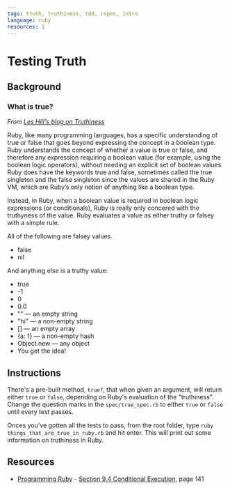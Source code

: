 ```yaml
---
tags: truth, truthiness, tdd, rspec, intro
language: ruby
resources: 1
---
```


# Testing Truth

## Background

### What is true?

_From [Les Hill's blog on Truthiness](http://blog.leshill.org/blog/2012/03/25/a-question-of-truth.html)_

Ruby, like many programming languages, has a specific understanding of true or false that goes beyond expressing the concept in a boolean type. Ruby understands the concept of whether a value is true or false, and therefore any expression requiring a boolean value (for example, using the boolean logic operators), without needing an explicit set of boolean values. Ruby does have the keywords true and false, sometimes called the true singleton and the false singleton since the values are shared in the Ruby VM, which are Ruby’s only notion of anything like a boolean type.

Instead, in Ruby, when a boolean value is required in boolean logic expressions (or conditionals), Ruby is really only concered with the truthyness of the value. Ruby evaluates a value as either truthy or falsey with a simple rule.

All of the following are falsey values.

* false
* nil

And anything else is a truthy value:

* true
* -1
* 0
* 0.0
* "" — an empty string
* "hi" — a non-empty string
* [] — an empty array
* {a: 1} — a non-empty hash
* Object.new — any object
* You get the idea!

## Instructions

There's a pre-built method, `true?`, that when given an argument, will return either `true` or `false`, depending on Ruby's evaluation of the "truthiness". Change the question marks in the `spec/true_spec.rb` to either `true` or `false` until every test passes.

Onces you've gotten all the tests to pass, from the root folder, type  `ruby things_that_are_true_in_ruby.rb` and hit enter. This will print out some information on truthiness in Ruby.

## Resources
* [Programming Ruby](http://books.flatironschool.com/books/11) - [Section 9.4 Conditional Execution](http://books.flatironschool.com/books/11), page 141
